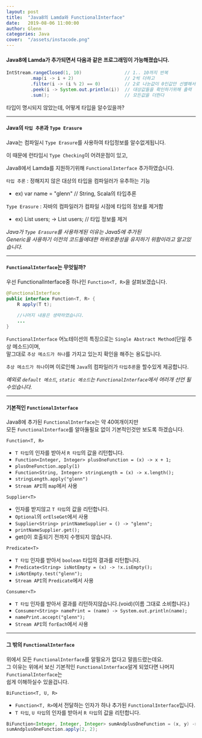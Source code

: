 ```yaml
---
layout: post
title:  "Java8의 Lamda와 FunctionalInterface"
date:   2019-08-06 11:00:00
author: Glenn
categories: Java
cover:  "/assets/instacode.png"
---
```


#### Java8에 Lamda가 추가되면서 다음과 같은 프로그래밍이 가능해졌습니다.

```java
IntStream.rangeClosed(1, 10)                // 1.. 10까지 반복
         .map(i -> i + 2)                   // 2씩 더하고
         .filter(i -> (i % 2) == 0)         // 2로 나눈값이 0인값만 선별해서
         .peek(i -> System.out.println(i))  // 대상값들을 확인하기위해 출력
         .sum();                            // 모든값을 더한다
```

타입이 명시되지 않았는데, 어떻게 타입을 알수있을까?

---

#### Java의 `타입 추론`과 `Type Erasure`

Java는 컴파일시 `Type Erasure`를 사용하여 타입정보를 알수없게됩니다.

이 때문에 런타임시 `Type Checking`이 어려운점이 있고, 

Java8에서 Lamda를 지원하기위해 `FunctionalInterface` 추가하였습니다.

`타입 추론` : 정해지지 않은 대상의 타입을 컴파일러가 유추하는 기능
 - ex) var name = "glenn" // String, Scala의 타입추론
 
`Type Erasure` : 자바의 컴파일러가 컴파일 시점에 타입의 정보를 제거함
 - ex) List<User> users; -> List users; // 타입 정보를 제거

  
*Java가 `Type Erasure`를 사용하게된 이유는 Java5에 추가된*  
*Generic을 사용하기 이전의 코드들에대한 하위호환성을 유지하기 위함이라고 알고있습니다.*

---

#### `FunctionalInterface`는 무엇일까?

우선 FunctionalInterface중 하나인 `Function<T, R>`을 살펴보겠습니다.

```java
@FunctionalInterface
public interface Function<T, R> {
    R apply(T t);
    
    //나머지 내용은 생략하였습니다.
    ...
}
```

`FunctionalInterface` 어노테이션의 특징으로는 `Single Abstract Method`(단일 추상 메소드)이며,  
말그대로 `추상 메소드가 하나`를 가지고 있는지 확인을 해주는 용도입니다.

`추상 메소드가 하나`이며 이로인해 `Java`의 컴파일러가 `타입추론`을 할수있게 제공합니다.

*예외로 `default 메소드`, `static 메소드`는 `FunctionalInterface`에서 여러개 선언 될수있습니다.*

---

#### 기본적인 `FunctionalInterface`

Java8에 추가된 `FunctionalInterface`는 약 40여개이지만  
모든 `FunctionalInterface`를 알아둘필요 없이 기본적인것만 보도록 하겠습니다.

`Function<T, R>`
 - `T 타입`의 인자를 받아서 `R 타입`의 값을 리턴합니다.
 - `Function<Integer, Integer> plusOneFunction = (x) -> x + 1;`
 - `plusOneFunction.apply(1)`
 - `Function<String, Integer> stringLength = (x) -> x.length();`
 - `stringLength.apply("glenn")`
 - `Stream API`의 `map`에서 사용
 
`Supplier<T>`
 - 인자를 받지않고 `T 타입`의 값을 리턴합니다.
 - `Optional`의 `orElseGet`에서 사용
 - `Supplier<String> printNameSupplier = () -> "glenn";`
 - `printNameSupplier.get();`
 - get()이 호출되기 전까지 수행되지 않습니다.
 
`Predicate<T>`
 - `T 타입` 인자를 받아서 `boolean` 타입의 결과를 리턴합니다.
 - `Predicate<String> isNotEmpty = (x) -> !x.isEmpty();`
 - `isNotEmpty.test("glenn");`
 - `Stream API`의 `Predicate`에서 사용
 
`Consumer<T>`
 - `T 타입` 인자를 받아서 결과를 리턴하지않습니다.(void)(이름 그대로 소비합니다.)
 - `Consumer<String> namePrint = (name) -> System.out.println(name);`
 - `namePrint.accept("glenn");`
 - `Stream API`의 `forEach`에서 사용

---

#### 그 밖의 `FunctionalInterface`

위에서 모든 `FunctionalInterface`를 알필요가 없다고 말씀드렸는데요.  
그 이유는 위에서 보신 기본적인 `FunctionalInterface`알게 되었다면 나머지 `FunctionalInterface`는  
쉽게 이해하실수 있을겁니다.

`BiFunction<T, U, R>`
 - `Function<T, R>`에서 전달하는 인자가 하나 추가된 `FunctionalInterface`입니다.
 - `T 타입`, `U 타입`의 인자를 받아서 `R 타입`의 값을 리턴합니다.
 
```java
BiFunction<Integer, Integer, Integer> sumAndplusOneFunction = (x, y) -> x + y + 1;
sumAndplusOneFunction.apply(2, 2);
```
